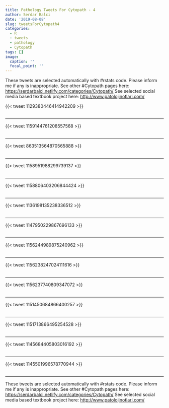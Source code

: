 ```yaml
---
title: Pathology Tweets For Cytopath - 4
author: Serdar Balci
date: '2019-08-08'
slug: tweetsForCytopath4
categories:
  - R
  - tweets
  - pathology
  - Cytopath
tags: []
image:
  caption: ''
  focal_point: ''
---
```



These tweets are selected automatically with #rstats code. Please inform me if any is inappropriate.
See other #Cytopath pages here: https://serdarbalci.netlify.com/categories/Cytopath/ 
See selected social media based textbook project here: http://www.patolojinotlari.com/

{{< tweet 1129380446414942209 >}}
<br>
<br>
<hr>
{{< tweet 1159144761208557568 >}}
<br>
<br>
<hr>
{{< tweet 863513564870565888 >}}
<br>
<br>
<hr>
{{< tweet 1158951988299739137 >}}
<br>
<br>
<hr>
{{< tweet 1158806403206844424 >}}
<br>
<br>
<hr>
{{< tweet 1136198135238336512 >}}
<br>
<br>
<hr>
{{< tweet 1147950229867696133 >}}
<br>
<br>
<hr>
{{< tweet 1156244989875240962 >}}
<br>
<br>
<hr>
{{< tweet 1156238247024111616 >}}
<br>
<br>
<hr>
{{< tweet 1156237740809347072 >}}
<br>
<br>
<hr>
{{< tweet 1151450684866400257 >}}
<br>
<br>
<hr>
{{< tweet 1151713866495254528 >}}
<br>
<br>
<hr>
{{< tweet 1145684405803016192 >}}
<br>
<br>
<hr>
{{< tweet 1145501996578770944 >}}
<br>
<br>
<hr>


These tweets are selected automatically with #rstats code. Please inform me if any is inappropriate.
See other #Cytopath pages here: https://serdarbalci.netlify.com/categories/Cytopath/ 
See selected social media based textbook project here: http://www.patolojinotlari.com/
